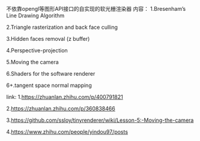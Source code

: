 不依靠opengl等图形API接口的自实现的软光栅渲染器
内容：
1.Bresenham’s Line Drawing Algorithm

2.Triangle rasterization and back face culling

3.Hidden faces removal (z buffer)

4.Perspective-projection

5.Moving the camera

6.Shaders for the software renderer

6+.tangent space normal mapping

link:
1.https://zhuanlan.zhihu.com/p/400791821

2.https://zhuanlan.zhihu.com/p/360838466

3.https://github.com/ssloy/tinyrenderer/wiki/Lesson-5:-Moving-the-camera

4.https://www.zhihu.com/people/yindou97/posts